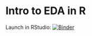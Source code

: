 # Intro to EDA in R

Launch in RStudio: [![Binder](http://mybinder.org/badge.svg)](http://mybinder.org/v2/gh/ricedatasci/tidyverse-eda/master?urlpath=rstudio)
